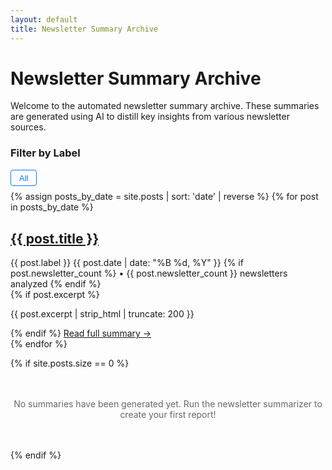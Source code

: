 ```yaml
---
layout: default
title: Newsletter Summary Archive
---
```


# Newsletter Summary Archive

Welcome to the automated newsletter summary archive. These summaries are generated using AI to distill key insights from various newsletter sources.

<div class="filter-section">
    <h3>Filter by Label</h3>
    <div id="label-filters">
        <button onclick="filterPosts('all')" class="filter-btn">All</button>
    </div>
</div>

<div id="post-list">
{% assign posts_by_date = site.posts | sort: 'date' | reverse %}
{% for post in posts_by_date %}
<div class="post-item" data-label="{{ post.label }}">
    <h2><a href="{{ post.url | relative_url }}">{{ post.title }}</a></h2>
    <div class="post-meta">
        <span class="label-tag">{{ post.label }}</span>
        <time>{{ post.date | date: "%B %d, %Y" }}</time>
        {% if post.newsletter_count %}
        <span> • {{ post.newsletter_count }} newsletters analyzed</span>
        {% endif %}
    </div>
    {% if post.excerpt %}
    <p>{{ post.excerpt | strip_html | truncate: 200 }}</p>
    {% endif %}
    <a href="{{ post.url | relative_url }}">Read full summary →</a>
</div>
{% endfor %}
</div>

{% if site.posts.size == 0 %}
<p style="text-align: center; color: #666; margin: 3rem 0;">
    No summaries have been generated yet. Run the newsletter summarizer to create your first report!
</p>
{% endif %}

<script>
// Collect unique labels
const posts = document.querySelectorAll('.post-item');
const labels = new Set();
posts.forEach(post => {
    const label = post.dataset.label;
    if (label) labels.add(label);
});

// Add filter buttons for each label
const filterContainer = document.getElementById('label-filters');
labels.forEach(label => {
    const btn = document.createElement('button');
    btn.textContent = label.replace(/-/g, ' ').replace(/\b\w/g, l => l.toUpperCase());
    btn.onclick = () => filterPosts(label);
    btn.className = 'filter-btn';
    filterContainer.appendChild(btn);
});

// Filter function
function filterPosts(label) {
    const posts = document.querySelectorAll('.post-item');
    posts.forEach(post => {
        if (label === 'all' || post.dataset.label === label) {
            post.style.display = 'block';
        } else {
            post.style.display = 'none';
        }
    });
    
    // Update active button
    document.querySelectorAll('.filter-btn').forEach(btn => {
        btn.style.fontWeight = 'normal';
    });
    event.target.style.fontWeight = 'bold';
}
</script>

<style>
.filter-btn {
    margin-right: 0.5rem;
    margin-bottom: 0.5rem;
    padding: 0.3rem 0.8rem;
    border: 1px solid #007bff;
    background: white;
    color: #007bff;
    border-radius: 4px;
    cursor: pointer;
}
.filter-btn:hover {
    background: #007bff;
    color: white;
}
</style>